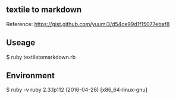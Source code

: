 ## textile to markdown

Reference: https://gist.github.com/yuumi3/d54ce99d1f15077ebaf8

## Useage

$ ruby textiletomarkdown.rb


## Environment

$ ruby -v
ruby 2.3.1p112 (2016-04-26) [x86_64-linux-gnu]
